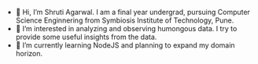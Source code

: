 - 👋 Hi, I’m Shruti Agarwal. I am a final year undergrad, pursuing Computer Science Enginnering from Symbiosis Institute of Technology, Pune.
- 👀 I’m interested in analyzing and observing humongous data. I try to provide some useful insights from the data.
- 🌱 I’m currently learning NodeJS and planning to expand my domain horizon.

<!---
ShrutiAgarwal31/ShrutiAgarwal31 is a ✨ special ✨ repository because its `README.md` (this file) appears on your GitHub profile.
You can click the Preview link to take a look at your changes.
--->
